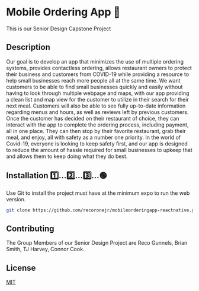 # Mobile Ordering App 📲
This is our Senior Design Capstone Project 
## Description 
Our goal is to develop an app that minimizes the use of multiple ordering systems, provides contactless ordering, allows restaurant owners to protect their business and customers from COVID-19 while providing a resource to help small businesses reach more people all at the same time. We want customers to be able to find small businesses quickly and easily without having to look through multiple webpage and maps, with our app providing a clean list and map view for the customer to utilize in their search for their next meal. Customers will also be able to see fully up-to-date information regarding menus and hours, as well as reviews left by previous customers. Once the customer has decided on their restaurant of choice, they can interact with the app to complete the ordering process, including payment, all in one place. They can then stop by their favorite restaurant, grab their meal, and enjoy, all with safety as a number one priority. In the world of Covid-19, everyone is looking to keep safety first, and our app is designed to reduce the amount of hassle required for small businesses to upkeep that and allows them to keep doing what they do best.

## Installation 1️⃣...2️⃣...3️⃣...🟢

Use Git to install the project must have at the minimum expo to run the web version.

```bash
git clone https://github.com/recoronejr/mobileorderingapp-reactnative.git
```

## Contributing
The Group Members of our Senior Design Project are Reco Gunnels, Brian Smith, TJ Harvey, Connor Cook. 



## License
[MIT](https://choosealicense.com/licenses/mit/)
